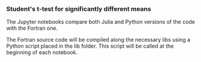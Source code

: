 ### Student's t-test for significantly different means

The Jupyter notebooks compare both Julia and Python versions of the code with the Fortran one.

The Fortran source code will be compiled along the necessary libs using a Python script placed in the lib folder. This script will be called at the beginning of each notebook.

